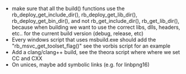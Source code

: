 - make sure that all the build() functions use the rb_deploy_get_include_dir(), 
  rb_deploy_get_lib_dir(), rb_deploy_get_bin_dir(), and not rb_get_include_dir(),
  rb_get_lib_dir(), because when building we want to use the correct libs, dlls,
  headers, etc.. for the current build version (debug, release, etc)
- Every windows script that uses msbuild.exe should add the "rb_msvc_get_toolset_flag()"
  see the vorbis script for an example
- Add a clang/clang++ build, see the theora script where where we set CC and CXX
- On unices, maybe add symbolic links (e.g. for linbpng16)
